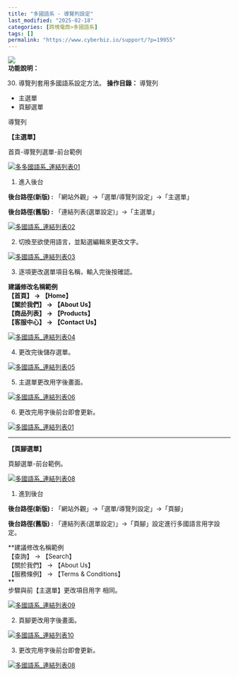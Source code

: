 ```yaml
---
title: "多國語系 - 導覽列設定"
last_modified: "2025-02-18"
categories: [跨境電商>多國語系]
tags: []
permalink: "https://www.cyberbiz.io/support/?p=19955"
---
```


![](https://www.cyberbiz.io/support/wp-content/uploads/2021/08/多國版本圖.png)  
**功能說明：**  

30. 導覽列套用多國語系設定方法。 
**操作目錄：** 導覽列

* 主選單
* 頁腳選單

導覽列  

**【主選單】**  

首頁-導覽列選單-前台範例  

[![多多國語系_連結列表01](https://www.cyberbiz.io/support/wp-content/uploads/2021/08/多國語系_連結列表01.png)](https://www.cyberbiz.io/support/wp-content/uploads/2021/08/多國語系_連結列表01.png)  


1. 進入後台  

**後台路徑(新版) :** 「網站外觀」→「選單/導覽列設定」→「主選單」  

**後台路徑(舊版) :** 「連結列表(選單設定)」→「主選單」  

[![多國語系_連結列表02](https://www.cyberbiz.io/support/wp-content/uploads/多國語系_連結列表02.png)](https://www.cyberbiz.io/support/wp-content/uploads/多國語系_連結列表02.png)



2. 切換至欲使用語言，並點選編輯來更改文字。  

[![多國語系_連結列表03](https://www.cyberbiz.io/support/wp-content/uploads/2021/08/多國語系_連結列表03.png)](https://www.cyberbiz.io/support/wp-content/uploads/2021/08/多國語系_連結列表03.png)



3. 逐項更改選單項目名稱，輸入完後按確認。  

**建議修改名稱範例  
【首頁】 → 【Home】  
【關於我們】 → 【About Us】  
【商品列表】 → 【Products】  
【客服中心】 → 【Contact Us】**  

[![多國語系_連結列表04](https://www.cyberbiz.io/support/wp-content/uploads/多國語系_連結列表04.png)](https://www.cyberbiz.io/support/wp-content/uploads/多國語系_連結列表04.png)



4. 更改完後儲存選單。  

[![多國語系_連結列表05](https://www.cyberbiz.io/support/wp-content/uploads/多國語系_連結列表05.png)](https://www.cyberbiz.io/support/wp-content/uploads/多國語系_連結列表05.png)



5. 主選單更改用字後畫面。  

[![多國語系_連結列表06](https://www.cyberbiz.io/support/wp-content/uploads/多國語系_連結列表06.png)](https://www.cyberbiz.io/support/wp-content/uploads/多國語系_連結列表06.png)



6. 更改完用字後前台即會更新。  

[![多國語系_連結列表01](https://www.cyberbiz.io/support/wp-content/uploads/2021/08/多國語系_連結列表01.png)](https://www.cyberbiz.io/support/wp-content/uploads/2021/08/多國語系_連結列表01.png)



* * *

**【頁腳選單】**  

頁腳選單-前台範例。  

[![多國語系_連結列表08](https://www.cyberbiz.io/support/wp-content/uploads/2021/08/多國語系_連結列表08.png)](https://www.cyberbiz.io/support/wp-content/uploads/2021/08/多國語系_連結列表08.png)  


1. 進到後台  

**後台路徑(新版) :** 「網站外觀」→「選單/導覽列設定」→「頁腳」  

**後台路徑(舊版) :** 「連結列表(選單設定)」→「頁腳」設定進行多國語言用字設定。  

**建議修改名稱範例  
【查詢】 → 【Search】  
【關於我們】 → 【About Us】  
【服務條例】 → 【Terms & Conditions】  
**  
步驟與前【主選單】更改項目用字 相同。  

[![多國語系_連結列表09](https://www.cyberbiz.io/support/wp-content/uploads/多國語系_連結列表09.png)](https://www.cyberbiz.io/support/wp-content/uploads/多國語系_連結列表09.png)



2. 頁腳更改用字後畫面。  

[![多國語系_連結列表10](https://www.cyberbiz.io/support/wp-content/uploads/多國語系_連結列表10.png)](https://www.cyberbiz.io/support/wp-content/uploads/多國語系_連結列表10.png)



3. 更改完用字後前台即會更新。   

[![多國語系_連結列表08](https://www.cyberbiz.io/support/wp-content/uploads/2021/08/多國語系_連結列表08.png)](https://www.cyberbiz.io/support/wp-content/uploads/2021/08/多國語系_連結列表08.png)



